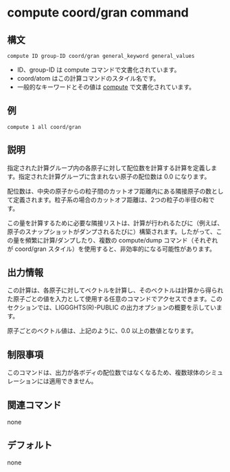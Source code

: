 # compute coord/gran command

## 構文
```
compute ID group-ID coord/gran general_keyword general_values
```

- ID、group-ID は compute コマンドで文書化されています。
- coord/atom はこの計算コマンドのスタイル名です。
- 一般的なキーワードとその値は [compute]() で文書化されています。

## 例
```
compute 1 all coord/gran
```

## 説明
指定された計算グループ内の各原子に対して配位数を計算する計算を定義します。指定された計算グループに含まれない原子の配位数は 0.0 になります。

配位数は、中央の原子からの粒子間のカットオフ距離内にある隣接原子の数として定義されます。粒子系の場合のカットオフ距離は、2つの粒子の半径の和です。

この量を計算するために必要な隣接リストは、計算が行われるたびに（例えば、原子のスナップショットがダンプされるたびに）構築されます。したがって、この量を頻繁に計算/ダンプしたり、複数の compute/dump コマンド（それぞれが coord/gran スタイル）を使用すると、非効率的になる可能性があります。

## 出力情報
この計算は、各原子に対してベクトルを計算し、そのベクトルは計算から得られた原子ごとの値を入力として使用する任意のコマンドでアクセスできます。このセクションでは、LIGGGHTS(R)-PUBLIC の出力オプションの概要を示しています。

原子ごとのベクトル値は、上記のように、0.0 以上の数値となります。

## 制限事項
このコマンドは、出力が各ボディの配位数ではなくなるため、複数球体のシミュレーションには適用できません。

## 関連コマンド
none

## デフォルト
none